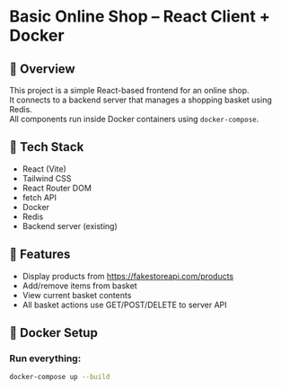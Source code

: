 # Basic Online Shop – React Client + Docker

## 🛒 Overview

This project is a simple React-based frontend for an online shop.  
It connects to a backend server that manages a shopping basket using Redis.  
All components run inside Docker containers using `docker-compose`.


## 🚀 Tech Stack

- React (Vite)
- Tailwind CSS
- React Router DOM
- fetch API
- Docker
- Redis
- Backend server (existing)

## 🔧 Features

- Display products from https://fakestoreapi.com/products
- Add/remove items from basket
- View current basket contents
- All basket actions use GET/POST/DELETE to server API

## 🐳 Docker Setup

### Run everything:

```bash
docker-compose up --build

